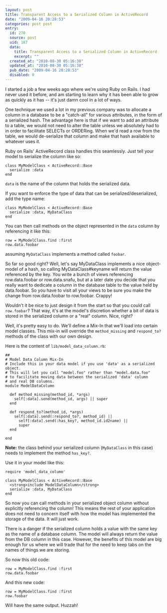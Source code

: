 ```yaml
---
layout: post
title: Transparent Access to a Serialized Column in ActiveRecord
date: "2009-04-16 20:28:53"
categories: post post
entry:
  id: 270
  source: post
  uid: 187
  data:
    title: Transparent Access to a Serialized Column in ActiveRecord
    excerpt: ""
  created_at: "2010-08-30 05:16:38"
  updated_at: "2010-08-30 05:16:38"
  pub_date: "2009-04-16 20:28:53"
  disabled: 0
---
```


I started a job a few weeks ago where we're using Ruby on Rails. I had never used it before, and am starting to learn why it has been able to grow as quickly as it has -- it's just damn cool in a lot of ways.

One technique we used a lot in my previous company was to allocate a column in a database to be a "catch-all" for various attributes, in the form of a serialized hash. The advantage here is that if we want to add an attribute to a table, we would not need to alter the table unless we absolutely had to in order to facilitate SELECTs or ORDERing. When we'd read a row from the table, we would de-serialize that column and make that hash available to whatever uses it.

Ruby on Rails' ActiveRecord class handles this seamlessly. Just tell your model to serialize the column like so:

```
class MyModelClass < ActiveRecord::Base
  serialize :data
end
```

`data` is the name of the column that holds the serialized data.

If you want to enforce the type of data that can be serialized/deserialized, add the type name:

```
class MyModelClass < ActiveRecord::Base
  serialize :data, MyDataClass
end
```

You can then call methods on the object represented in the `data` column by referencing it like this:

```
row = MyModelClass.find :first
row.data.foobar
```

assuming `MyDataClass` implements a method called `foobar`.

So far so good right? Well, let's say MyDataClass implements a nice object-model of a hash, so calling MyDataClass#keyname will return the value referenced by the key. You write a bunch of views referencing row.data.foobar or row.data.snafu, but at a later date you decide that you really want to dedicate a column in the database table to the value held by data.foobar. So you have to visit all your views to be sure you make the change from row.data.foobar to row.foobar. Crappy!

Wouldn't it be nice to just design it from the start so that you could call `row.foobar`? That way, it's at the model's discretion whether a bit of data is stored in the serialized column or a "real" column. Nice, right?

Well, it's pretty easy to do. We'll define a Mix-In that we'll load into certain model classes. This mix-in will override the `method_missing` and `respond_to?` methods of the class with our own design.

Here is the content of `lib/model_data_column.rb`:

```
##
# Model Data Column Mix-In
# Include this in your data model if you use 'data' as a serialized object.
# This will let you call "model.foo" rather than "model.data.foo"
# to facilitate moving data between the serialized 'data' column
# and real DB columns.
module ModelDataColumn

  def method_missing(method_id, *args)
    self[:data].send(method_id, args) || super
  end

  def respond_to?(method_id, *args)
    self[:data].send(:respond_to?, method_id) ||
      self[:data].send(:has_key?, method_id.id2name) ||
      super
  end

end
```

**Note:** the class behind your serialized column (`MyDataClass` in this case) needs to implement the method `has_key?`.

Use it in your model like this:

```
require 'model_data_column'

class MyModelClass < ActiveRecord::Base
  <strong>include ModelDataColumn</strong>
  serialize :data, MyDataClass
end
```

So now you can call methods in your serialized object column without explicitly referencing the column! This means the rest of your application does not need to concern itself with how the model has implemented the storage of the data. It will just work.

There is a danger if the serialized column holds a value with the same key as the name of a database column. The model will always return the value from the DB column in this case. However, the benefits of this model are big enough for us where we will trade that for the need to keep tabs on the names of things we are storing.

So now this old code:

```
row = MyModelClass.find :first
row.data.foobar
```

And this new code:

```
row = MyModelClass.find :first
row.foobar
```

Will have the same output. Huzzah!
